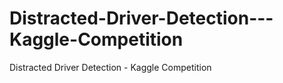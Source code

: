 # Distracted-Driver-Detection---Kaggle-Competition
Distracted Driver Detection - Kaggle Competition
